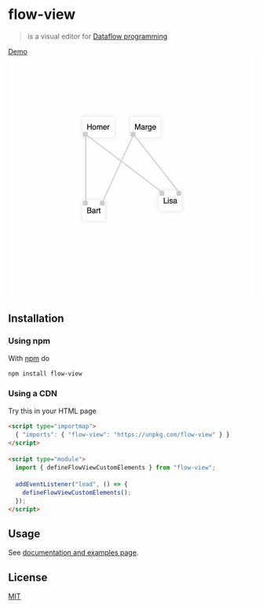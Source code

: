 # flow-view

> is a visual editor for [Dataflow programming][dataflow_wikipedia]

<a href="http://fibo.github.io/flow-view/">
<div>Demo</div>
<img width="517" height="490" src="docs/assets/screenshot.png" alt="flow view Simpsons example">
</a>

## Installation

### Using npm

With [npm](https://npmjs.org/) do

```bash
npm install flow-view
```

### Using a CDN

Try this in your HTML page

```html
<script type="importmap">
  { "imports": { "flow-view": "https://unpkg.com/flow-view" } }
</script>

<script type="module">
  import { defineFlowViewCustomElements } from "flow-view";

  addEventListener("load", () => {
    defineFlowViewCustomElements();
  });
</script>
```

## Usage

See [documentation and examples page](http://fibo.github.io/flow-view/).

## License

[MIT](http://fibo.github.io/mit-license)

[dataflow_wikipedia]: https://en.wikipedia.org/wiki/Dataflow_programming "Dataflow programming"
